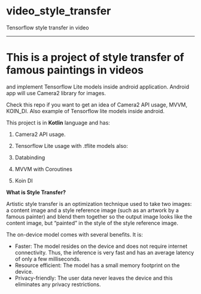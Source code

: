 # video_style_transfer
Tensorflow style transfer in video
____________________________________________________________

# This is a project of style transfer of famous paintings in videos
and implement Tensorflow Lite models inside android application.
Android app will use Camera2 library for images.

Check this repo if you want to get an idea of Camera2 API usage, MVVM, KOIN_DI. Also example of Tensorflow lite models inside android.

This project is in __Kotlin__ language and has:

1) Camera2 API usage.
2) Tensorflow Lite usage with .tflite models
also:

3) Databinding
4) MVVM with Coroutines
5) Koin DI

**What is Style Transfer?**

Artistic style transfer is an optimization technique used to take two images: a content image and a style reference image (such as an artwork by a famous painter) and blend them together so the output image looks like the content image, but “painted” in the style of the style reference image.

The on-device model comes with several benefits. It is:

- Faster: The model resides on the device and does not require internet connectivity. Thus, the inference is very fast and has an average latency of only a few milliseconds.
- Resource efficient: The model has a small memory footprint on the device.
- Privacy-friendly: The user data never leaves the device and this eliminates any privacy restrictions.

